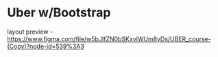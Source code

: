 # Uber w/Bootstrap
layout preview - https://www.figma.com/file/w5bJIfZN0bSKxvlWUm8yDs/UBER_course-(Copy)?node-id=539%3A3
